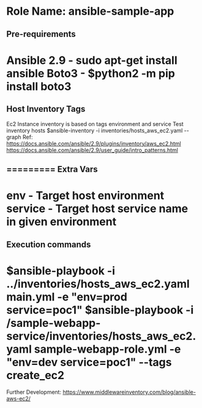 Role Name: ansible-sample-app
=========
Pre-requirements
---------
Ansible 2.9 - sudo apt-get install ansible
Boto3 - $python2 -m pip install boto3
=========
Host Inventory Tags
---------
Ec2 Instance inventory is based on tags environment and service
Test inventory hosts $ansible-inventory -i inventories/hosts_aws_ec2.yaml --graph
    Ref: https://docs.ansible.com/ansible/2.9/plugins/inventory/aws_ec2.html
         https://docs.ansible.com/ansible/2.9/user_guide/intro_patterns.html

=========
Extra Vars
---------
env - Target host environment
service - Target host service name in given environment
=========
Execution commands
---------
$ansible-playbook -i ../inventories/hosts_aws_ec2.yaml main.yml -e "env=prod service=poc1"
$ansible-playbook -i /sample-webapp-service/inventories/hosts_aws_ec2.yaml sample-webapp-role.yml -e "env=dev service=poc1" --tags create_ec2
=========

Further Development: https://www.middlewareinventory.com/blog/ansible-aws-ec2/
